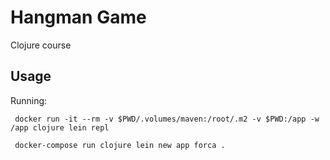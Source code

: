 # Hangman Game

Clojure course

## Usage

Running:

     docker run -it --rm -v $PWD/.volumes/maven:/root/.m2 -v $PWD:/app -w /app clojure lein repl

     docker-compose run clojure lein new app forca .
